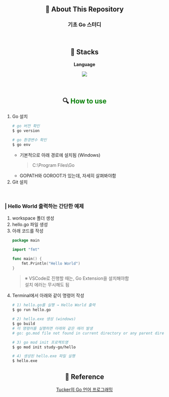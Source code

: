 <div align="center">

## 💬 About This Repository

<p>
<h3>기초 Go 스터디</h3>
</p>

<br>

## 🔨 Stacks

<div>
    <!-- Language -->
    <p><strong>Language</strong></p>
    <div>
        <img src="https://img.shields.io/badge/Go-007d9c?style=for-the-badge&logo=Go&logoColor=ffffff"> 
    </div>
</div>

<br>
<br>

## 🔍 <font color="green">__How to use__</font>
<div align="left">

1. Go 설치
    ```bash
    # go 버전 확인
    $ go version

    # go 환경변수 확인
    $ go env
    ```
    - 기본적으로 아래 경로에 설치됨 (Windows)
        > C:\Program Files\Go
    - GOPATH와 GOROOT가 있는데, 자세히 살펴봐야함
2. Git 설치

<br>

### | Hello World 출력하는 간단한 예제
1. workspace 폴더 생성
2. hello.go 파일 생성
3. 아래 코드를 작성
    ```go
    package main

    import "fmt"

    func main() {
        fmt.Println("Hello World")
    }
    ```
    > ※ VSCode로 진행할 때는, Go Extension을 설치해야함 <br> 설치 에러는 무시해도 됨
4. Terminal에서 아래와 같이 명령어 작성
    ```bash
    # 1) hello.go를 실행 → Hello World 출력
    $ go run hello.go

    # 2) hello.exe 생성 (windows)
    $ go build
    # 이 명령어를 실행하면 아래와 같은 에러 발생
    # go: go.mod file not found in current directory or any parent directory; see 'go help modules'

    # 3) go mod init 프로젝트명
    $ go mod init study-go/hello

    # 4) 생성된 hello.exe 파일 실행
    $ hello.exe
    ```
</div>

<div align="center">

## 🔗 Reference
[Tucker의 Go 언어 프로그래밍](https://www.youtube.com/playlist?list=PLy-g2fnSzUTBHwuXkWQ834QHDZwLx6v6j)

</div>